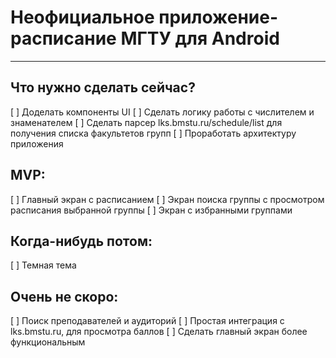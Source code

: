 # Неофициальное приложение-расписание МГТУ для Android
----

## Что нужно сделать сейчас?
[ ] Доделать компоненты UI
[ ] Сделать логику работы с числителем и знаменателем
[ ] Сделать парсер lks.bmstu.ru/schedule/list для получения списка факультетов групп
[ ] Проработать архитектуру приложения

## MVP:
[ ] Главный экран с расписанием
[ ] Экран поиска группы с просмотром расписания выбранной группы
[ ] Экран с избранными группами

## Когда-нибудь потом:
[ ] Темная тема

## Очень не скоро:
[ ] Поиск преподавателей и аудиторий
[ ] Простая интеграция с lks.bmstu.ru, для просмотра баллов
[ ] Сделать главный экран более функциональным